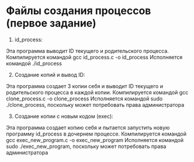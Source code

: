# Файлы создания процессов (первое задание)

1. id_process:

Эта программа выводит ID текущего и родительского процесса. 
Компилируется командой gcc id_process.c -o id_process
Исполняется командой ./id_process 

2. Создание копий и вывод ID:

Эта программа создает 3 копии себя и выводит ID текущего и родительского процесса в каждой копии.
Компилируется командой gcc clone_process.c -o clone_process
Исполняется командой sudo ./clone_process, поскольку может потребовать права администратора


3. Создание копии с новым кодом (exec):

Эта программа создает копию себя и пытается запустить новую программу id_process в дочернем процессе.
Компилируется командой gcc exec_new_program.c -o exec_new_program
Исполняется командой sudo ./exec_new_program, поскольку может потребовать права администратора